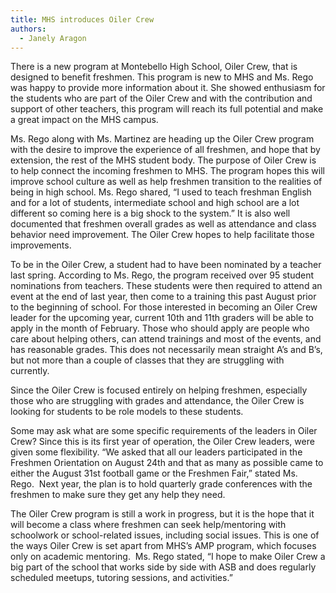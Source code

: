 ```yaml
---
title: ​MHS introduces Oiler Crew
authors:
  - Janely Aragon
---
```

There is a new program at Montebello High School, Oiler Crew, that is designed to benefit freshmen. This program is new to MHS and Ms. Rego was happy to provide more information about it. She showed enthusiasm for the students who are part of the Oiler Crew and with the contribution and support of other teachers, this program will reach its full potential and make a great impact on the MHS campus.

Ms. Rego along with Ms. Martinez are heading up the Oiler Crew program with the desire to improve the experience of all freshmen, and hope that by extension, the rest of the MHS student body. The purpose of Oiler Crew is to help connect the incoming freshmen to MHS. The program hopes this will improve school culture as well as help freshmen transition to the realities of being in high school. Ms. Rego shared, “I used to teach freshman English and for a lot of students, intermediate school and high school are a lot different so coming here is a big shock to the system.” It is also well documented that freshmen overall grades as well as attendance and class behavior need improvement. The Oiler Crew hopes to help facilitate those improvements.

To be in the Oiler Crew, a student had to have been nominated by a teacher last spring. According to Ms. Rego, the program received over 95 student nominations from teachers. These students were then required to attend an event at the end of last year, then come to a training this past August prior to the beginning of school. For those interested in becoming an Oiler Crew leader for the upcoming year, current 10th and 11th graders will be able to apply in the month of February. Those who should apply are people who care about helping others, can attend trainings and most of the events, and has reasonable grades. This does not necessarily mean straight A’s and B’s, but not more than a couple of classes that they are struggling with currently.

Since the Oiler Crew is focused entirely on helping freshmen, especially those who are struggling with grades and attendance, the Oiler Crew is looking for students to be role models to these students.

Some may ask what are some specific requirements of the leaders in Oiler Crew? Since this is its first year of operation, the Oiler Crew leaders, were given some flexibility. “We asked that all our leaders participated in the Freshmen Orientation on August 24th and that as many as possible came to either the August 31st football game or the Freshmen Fair,” stated Ms. Rego.  Next year, the plan is to hold quarterly grade conferences with the freshmen to make sure they get any help they need.

The Oiler Crew program is still a work in progress, but it is the hope that it will become a class where freshmen can seek help/mentoring with schoolwork or school-related issues, including social issues. This is one of the ways Oiler Crew is set apart from MHS’s AMP program, which focuses only on academic mentoring.  Ms. Rego stated, “I hope to make Oiler Crew a big part of the school that works side by side with ASB and does regularly scheduled meetups, tutoring sessions, and activities.”
